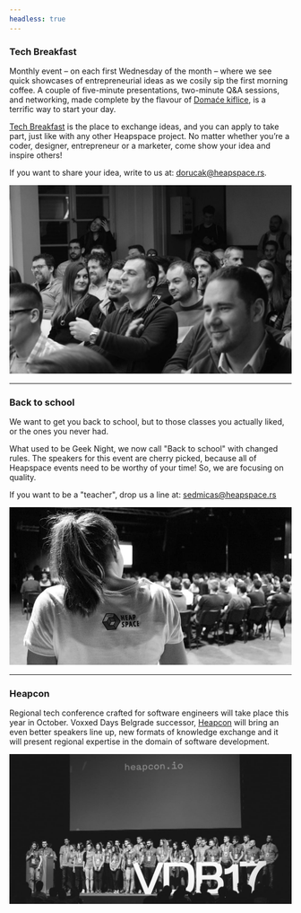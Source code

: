```yaml
---
headless: true
---
```

### Tech Breakfast

Monthly event – on each first Wednesday of the month – where we see quick showcases of entrepreneurial ideas as we cosily sip the first morning coffee. A couple of five-minute presentations, two-minute Q&A sessions, and networking, made complete by the flavour of [Domaće kiflice](http://domacekiflice.rs/), is a terrific way to start your day.

[Tech Breakfast](https://tehnoloskidorucak.io/ "Tehnološki doručak") is the place to exchange ideas, and you can apply to take part, just like with any other Heapspace project. No matter whether you’re a coder, designer, entrepreneur or a marketer, come show your idea and inspire others!

If you want to share your idea, write to us at: [dorucak@heapspace.rs](mailto:dorucak@heapspace.rs).

![](td.jpg)

***

### Back to school

We want to get you back to school, but to those classes you actually liked, or the ones you never had.

What used to be Geek Night, we now call "Back to school" with changed rules. The speakers for this event are cherry picked, because all of Heapspace events need to be worthy of your time! So, we are focusing on quality.

If you want to be a "teacher", drop us a line at: [sedmicas@heapspace.rs](mailto:sedmicas@heapspace.rs)

![](scas.jpg)

***

### Heapcon

Regional tech conference crafted for software engineers will take place this year in October. Voxxed Days Belgrade successor, [Heapcon](http://heapcon.io/) will bring an even better speakers line up, new formats of knowledge exchange and it will present regional expertise in the domain of software development.

![](hc.jpg)
